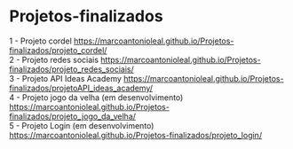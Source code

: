 # Projetos-finalizados
 1 - Projeto cordel https://marcoantonioleal.github.io/Projetos-finalizados/projeto_cordel/ <br>
 2 - Projeto redes sociais https://marcoantonioleal.github.io/Projetos-finalizados/projeto_redes_sociais/ <br>
 3 - Projeto API Ideas Academy https://marcoantonioleal.github.io/Projetos-finalizados/projetoAPI_ideas_academy/ <br>
 4 - Projeto jogo da velha (em desenvolvimento) https://marcoantonioleal.github.io/Projetos-finalizados/projeto_jogo_da_velha/ <br>
 5 - Projeto Login (em desenvolvimento) https://marcoantonioleal.github.io/Projetos-finalizados/projeto_login/

